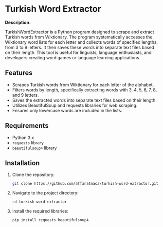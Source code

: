 # Turkish Word Extractor

**Description:**

TurkishWordExtractor is a Python program designed to scrape and extract Turkish words from Wiktionary. The program systematically accesses the Wiktionary word lists for each letter and collects words of specified lengths, from 3 to 9 letters. It then saves these words into separate text files based on their length. This tool is useful for linguists, language enthusiasts, and developers creating word games or language learning applications.

## Features

- Scrapes Turkish words from Wiktionary for each letter of the alphabet.
- Filters words by length, specifically extracting words with 3, 4, 5, 6, 7, 8, and 9 letters.
- Saves the extracted words into separate text files based on their length.
- Utilizes BeautifulSoup and requests libraries for web scraping.
- Ensures only lowercase words are included in the lists.

## Requirements

- Python 3.x
- `requests` library
- `beautifulsoup4` library

## Installation

1. Clone the repository:
   ```bash
   git clone https://github.com/affanatmaca/turkish-word-extractor.git
   
2. Navigate to the project directory:
   ```bash
   cd turkish-word-extractor

3. Install the required libraries:
   ```bash
   pip install requests beautifulsoup4
   
